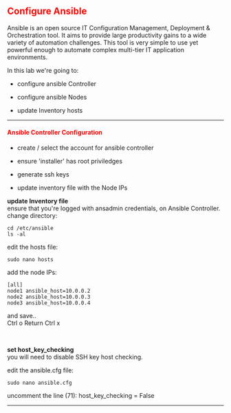 ## <font color='red'>Configure Ansible</font>
Ansible is an open source IT Configuration Management, Deployment & Orchestration tool. It aims to provide large productivity gains to a wide variety of automation challenges. This tool is very simple to use yet powerful enough to automate complex multi-tier IT application environments. 


In this lab we're going to:
* configure ansible Controller
* configure ansible Nodes

* update Inventory hosts

---

#### <font color='red'>Ansible Controller Configuration</font>

* create / select the account for ansible controller
* ensure 'installer' has root priviledges

* generate ssh keys

* update inventory file with the Node IPs 


**update Inventory file**  
ensure that you're logged with ansadmin credentials, on Ansible Controller.  
change directory:
```
cd /etc/ansible
ls -al
```
edit the hosts file:
```
sudo nano hosts
```
add the node IPs:
```
[all]
node1 ansible_host=10.0.0.2
node2 ansible_host=10.0.0.3
node3 ansible_host=10.0.0.4
```
and save..  
Ctrl o
Return 
Ctrl x

</br>

**set host_key_checking**   
you will need to disable SSH key host checking.

edit the ansible.cfg file:
```
sudo nano ansible.cfg
```
uncomment the line (71): host_key_checking = False


---